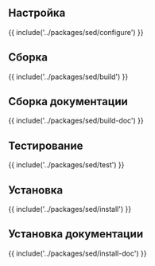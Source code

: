 <pkg :name="'sed'" instsize showsbu2></pkg>

## Настройка

{{ include('../packages/sed/configure') }}

## Сборка

{{ include('../packages/sed/build') }}

## Сборка документации

{{ include('../packages/sed/build-doc') }}

## Тестирование

{{ include('../packages/sed/test') }}

## Установка

{{ include('../packages/sed/install') }}

## Установка документации

{{ include('../packages/sed/install-doc') }}
<package-script :package="'sed'" :type="'install-doc'"></package-script>

<script>
	new Vue({ el: '#main' })
</script>
